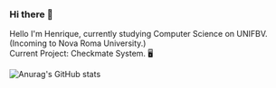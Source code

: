 ### Hi there 👋

<!--
**HenriqueChenWyden/HenriqueChenWyden** is a ✨ _special_ ✨ repository because its `README.md` (this file) appears on your GitHub profile.

Here are some ideas to get you started:

- 🔭 I’m currently working on ...
- 🌱 I’m currently learning ...
- 👯 I’m looking to collaborate on ...
- 🤔 I’m looking for help with ...
- 💬 Ask me about ...
- 📫 How to reach me: ...
- 😄 Pronouns: ...
- ⚡ Fun fact: ...
-->

Hello I'm Henrique, currently studying Computer Science on UNIFBV. (Incoming to Nova Roma University.)
<br>Current Project: Checkmate System. 🖥️

![Anurag's GitHub stats](https://github-readme-stats.vercel.app/api?username=HenriqueChenWyden&theme=gotham&show_icons=true)
